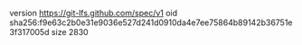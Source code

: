 version https://git-lfs.github.com/spec/v1
oid sha256:f9e63c2b0e31e9036e527d241d0910da4e7ee75864b89142b36751e3f317005d
size 2830
